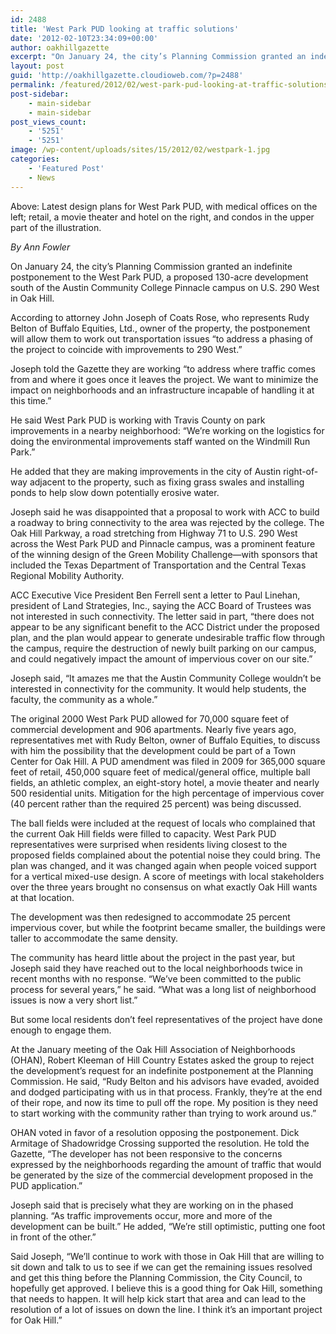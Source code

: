 ```yaml
---
id: 2488
title: 'West Park PUD looking at traffic solutions'
date: '2012-02-10T23:34:09+00:00'
author: oakhillgazette
excerpt: "On January 24, the city’s Planning Commission granted an indefinite postponement to the West Park PUD, a proposed 130-acre development south of the Austin Community College Pinnacle campus on U.S. 290 West in Oak Hill.\n\nAccording to attorney John Joseph of Coats Rose, who represents Rudy Belton of Buffalo Equities, Ltd., owner of the property, the postponement will allow them to ..."
layout: post
guid: 'http://oakhillgazette.cloudioweb.com/?p=2488'
permalink: /featured/2012/02/west-park-pud-looking-at-traffic-solutions/
post-sidebar:
    - main-sidebar
    - main-sidebar
post_views_count:
    - '5251'
    - '5251'
image: /wp-content/uploads/sites/15/2012/02/westpark-1.jpg
categories:
    - 'Featured Post'
    - News
---
```


Above: Latest design plans for West Park PUD, with medical offices on the left; retail, a movie theater and hotel on the right, and condos in the upper part of the illustration.

*By Ann Fowler*

On January 24, the city’s Planning Commission granted an indefinite postponement to the West Park PUD, a proposed 130-acre development south of the Austin Community College Pinnacle campus on U.S. 290 West in Oak Hill.

According to attorney John Joseph of Coats Rose, who represents Rudy Belton of Buffalo Equities, Ltd., owner of the property, the postponement will allow them to work out transportation issues “to address a phasing of the project to coincide with improvements to 290 West.”

Joseph told the Gazette they are working “to address where traffic comes from and where it goes once it leaves the project. We want to minimize the impact on neighborhoods and an infrastructure incapable of handling it at this time.”

He said West Park PUD is working with Travis County on park improvements in a nearby neighborhood: “We’re working on the logistics for doing the environmental improvements staff wanted on the Windmill Run Park.”

He added that they are making improvements in the city of Austin right-of-way adjacent to the property, such as fixing grass swales and installing ponds to help slow down potentially erosive water.

Joseph said he was disappointed that a proposal to work with ACC to build a roadway to bring connectivity to the area was rejected by the college. The Oak Hill Parkway, a road stretching from Highway 71 to U.S. 290 West across the West Park PUD and Pinnacle campus, was a prominent feature of the winning design of the Green Mobility Challenge—with sponsors that included the Texas Department of Transportation and the Central Texas Regional Mobility Authority.

ACC Executive Vice President Ben Ferrell sent a letter to Paul Linehan, president of Land Strategies, Inc., saying the ACC Board of Trustees was not interested in such connectivity. The letter said in part, “there does not appear to be any significant benefit to the ACC District under the proposed plan, and the plan would appear to generate undesirable traffic flow through the campus, require the destruction of newly built parking on our campus, and could negatively impact the amount of impervious cover on our site.”

Joseph said, “It amazes me that the Austin Community College wouldn’t be interested in connectivity for the community. It would help students, the faculty, the community as a whole.”

The original 2000 West Park PUD allowed for 70,000 square feet of commercial development and 906 apartments. Nearly five years ago, representatives met with Rudy Belton, owner of Buffalo Equities, to discuss with him the possibility that the development could be part of a Town Center for Oak Hill. A PUD amendment was filed in 2009 for 365,000 square feet of retail, 450,000 square feet of medical/general office, multiple ball fields, an athletic complex, an eight-story hotel, a movie theater and nearly 500 residential units. Mitigation for the high percentage of impervious cover (40 percent rather than the required 25 percent) was being discussed.

The ball fields were included at the request of locals who complained that the current Oak Hill fields were filled to capacity. West Park PUD representatives were surprised when residents living closest to the proposed fields complained about the potential noise they could bring. The plan was changed, and it was changed again when people voiced support for a vertical mixed-use design. A score of meetings with local stakeholders over the three years brought no consensus on what exactly Oak Hill wants at that location.

The development was then redesigned to accommodate 25 percent impervious cover, but while the footprint became smaller, the buildings were taller to accommodate the same density.

The community has heard little about the project in the past year, but Joseph said they have reached out to the local neighborhoods twice in recent months with no response. “We’ve been committed to the public process for several years,” he said. “What was a long list of neighborhood issues is now a very short list.”

But some local residents don’t feel representatives of the project have done enough to engage them.

At the January meeting of the Oak Hill Association of Neighborhoods (OHAN), Robert Kleeman of Hill Country Estates asked the group to reject the development’s request for an indefinite postponement at the Planning Commission. He said, “Rudy Belton and his advisors have evaded, avoided and dodged participating with us in that process. Frankly, they’re at the end of their rope, and now its time to pull off the rope. My position is they need to start working with the community rather than trying to work around us.”

OHAN voted in favor of a resolution opposing the postponement. Dick Armitage of Shadowridge Crossing supported the resolution. He told the Gazette, “The developer has not been responsive to the concerns expressed by the neighborhoods regarding the amount of traffic that would be generated by the size of the commercial development proposed in the PUD application.”

Joseph said that is precisely what they are working on in the phased planning. “As traffic improvements occur, more and more of the development can be built.” He added, “We’re still optimistic, putting one foot in front of the other.”

Said Joseph, “We’ll continue to work with those in Oak Hill that are willing to sit down and talk to us to see if we can get the remaining issues resolved and get this thing before the Planning Commission, the City Council, to hopefully get approved. I believe this is a good thing for Oak Hill, something that needs to happen. It will help kick start that area and can lead to the resolution of a lot of issues on down the line. I think it’s an important project for Oak Hill.”